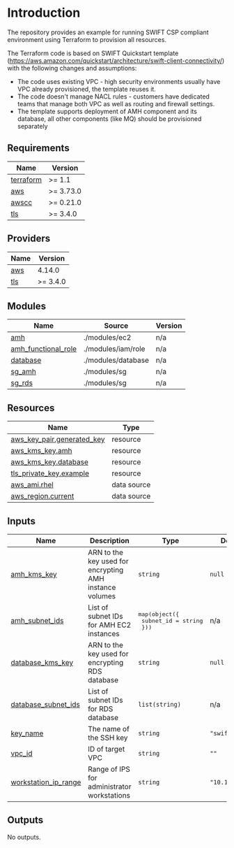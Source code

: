 # Introduction

The repository provides an example for running SWIFT CSP compliant environment using Terraform to provision all resources.

The Terraform code is based on SWIFT Quickstart template (https://aws.amazon.com/quickstart/architecture/swift-client-connectivity/) with the following changes and assumptions:

* The code uses existing VPC - high security environments usually have VPC already provisioned, the template reuses it.
* The code doesn't manage NACL rules - customers have dedicated teams that manage both VPC as well as routing and firewall settings.
* The template supports deployment of AMH component and its database, all other components (like MQ) should be provisioned separately

<!-- BEGIN_TF_DOCS -->
## Requirements

| Name | Version |
|------|---------|
| <a name="requirement_terraform"></a> [terraform](#requirement\_terraform) | >= 1.1 |
| <a name="requirement_aws"></a> [aws](#requirement\_aws) | >= 3.73.0 |
| <a name="requirement_awscc"></a> [awscc](#requirement\_awscc) | >= 0.21.0 |
| <a name="requirement_tls"></a> [tls](#requirement\_tls) | >= 3.4.0 |

## Providers

| Name | Version |
|------|---------|
| <a name="provider_aws"></a> [aws](#provider\_aws) | 4.14.0 |
| <a name="provider_tls"></a> [tls](#provider\_tls) | >= 3.4.0 |

## Modules

| Name | Source | Version |
|------|--------|---------|
| <a name="module_amh"></a> [amh](#module\_amh) | ./modules/ec2 | n/a |
| <a name="module_amh_functional_role"></a> [amh\_functional\_role](#module\_amh\_functional\_role) | ./modules/iam/role | n/a |
| <a name="module_database"></a> [database](#module\_database) | ./modules/database | n/a |
| <a name="module_sg_amh"></a> [sg\_amh](#module\_sg\_amh) | ./modules/sg | n/a |
| <a name="module_sg_rds"></a> [sg\_rds](#module\_sg\_rds) | ./modules/sg | n/a |

## Resources

| Name | Type |
|------|------|
| [aws_key_pair.generated_key](https://registry.terraform.io/providers/hashicorp/aws/latest/docs/resources/key_pair) | resource |
| [aws_kms_key.amh](https://registry.terraform.io/providers/hashicorp/aws/latest/docs/resources/kms_key) | resource |
| [aws_kms_key.database](https://registry.terraform.io/providers/hashicorp/aws/latest/docs/resources/kms_key) | resource |
| [tls_private_key.example](https://registry.terraform.io/providers/hashicorp/tls/latest/docs/resources/private_key) | resource |
| [aws_ami.rhel](https://registry.terraform.io/providers/hashicorp/aws/latest/docs/data-sources/ami) | data source |
| [aws_region.current](https://registry.terraform.io/providers/hashicorp/aws/latest/docs/data-sources/region) | data source |

## Inputs

| Name | Description | Type | Default | Required |
|------|-------------|------|---------|:--------:|
| <a name="input_amh_kms_key"></a> [amh\_kms\_key](#input\_amh\_kms\_key) | ARN to the key used for encrypting AMH instance volumes | `string` | `null` | no |
| <a name="input_amh_subnet_ids"></a> [amh\_subnet\_ids](#input\_amh\_subnet\_ids) | List of subnet IDs for AMH EC2 instances | <pre>map(object({<br>    subnet_id = string<br>  }))</pre> | n/a | yes |
| <a name="input_database_kms_key"></a> [database\_kms\_key](#input\_database\_kms\_key) | ARN to the key used for encrypting RDS database | `string` | `null` | no |
| <a name="input_database_subnet_ids"></a> [database\_subnet\_ids](#input\_database\_subnet\_ids) | List of subnet IDs for RDS database | `list(string)` | n/a | yes |
| <a name="input_key_name"></a> [key\_name](#input\_key\_name) | The name of the SSH key | `string` | `"swift"` | no |
| <a name="input_vpc_id"></a> [vpc\_id](#input\_vpc\_id) | ID of target VPC | `string` | `""` | no |
| <a name="input_workstation_ip_range"></a> [workstation\_ip\_range](#input\_workstation\_ip\_range) | Range of IPS for administrator workstations | `string` | `"10.1.0.0/16"` | no |

## Outputs

No outputs.
<!-- END_TF_DOCS -->